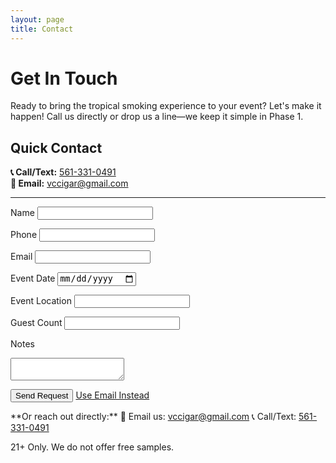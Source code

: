 ```yaml
---
layout: page
title: Contact
---
```


# Get In Touch

Ready to bring the tropical smoking experience to your event? Let's make it happen! Call us directly or drop us a line—we keep it simple in Phase 1.

## Quick Contact
**📞 Call/Text:** [561-331-0491](tel:+15613310491)  
**📧 Email:** [vccigar@gmail.com](mailto:vccigar@gmail.com)

---

<form id="contact-form" action="" method="POST" data-form-endpoint="" autocomplete="on">
  <!-- To use Formspree, set data-form-endpoint to 'https://formspree.io/f/your-form-id' and set action accordingly. Leave empty to keep the site publishable without secrets. -->
  <label for="name">Name</label>
  <input type="text" id="name" name="name" required aria-required="true">

  <label for="phone">Phone</label>
  <input type="tel" id="phone" name="phone" required aria-required="true">

  <label for="email">Email</label>
  <input type="email" id="email" name="email" required aria-required="true">

  <label for="date">Event Date</label>
  <input type="date" id="date" name="date">

  <label for="location">Event Location</label>
  <input type="text" id="location" name="location">

  <label for="guests">Guest Count</label>
  <input type="number" id="guests" name="guests" min="1">

  <label for="notes">Notes</label>
  <textarea id="notes" name="notes"></textarea>

  <button type="submit" class="btn btn-primary">Send Request</button>
  <a class="btn btn-secondary" href="mailto:vccigar@gmail.com?subject=Event%20Booking%20Request&body=Name:%20%5BYour%20Name%5D%0APhone:%20%5BYour%20Phone%5D%0AEvent%20Date:%20%5BDate%5D%0ALocation:%20%5BLocation%5D%0AGuest%20Count:%20%5BGuests%5D%0ANotes:%20%5BNotes%5D">Use Email Instead</a>
</form>

<p class="form-note">**Or reach out directly:**  
📧 Email us: <a href="mailto:vccigar@gmail.com?subject=Event%20Booking%20Request&body=Hey%20Vice%20City%20Cigars!%0A%0AName:%20%5BYour%20Name%5D%0APhone:%20%5BYour%20Phone%5D%0AEvent%20Date:%20%5BDate%5D%0ALocation:%20%5BLocation%5D%0AGuest%20Count:%20%5BGuests%5D%0AEvent%20Type:%20%5BParty/Wedding/Corporate/etc%5D%0ANotes:%20%5BSpecial%20requests%5D%0A%0AThanks!">vccigar@gmail.com</a>  
📞 Call/Text: <a href="tel:+15613310491">561-331-0491</a>
</p>

<p class="legal-reminder">21+ Only. We do not offer free samples.</p>
